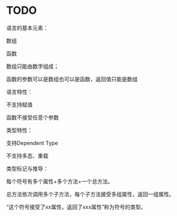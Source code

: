 # TODO

语言的基本元素：

数组

函数

数组只能由数字组成；

函数的参数可以是数组也可以是函数，返回值只能是数组



语言特性：

不支持赋值

函数不接受任意个参数



类型特性：

支持Dependent Type

不支持多态、重载



类型标记与推导：

每个符号有多个属性+多个方法+一个总方法。

总方法依次调用多个子方法，每个子方法接受多组属性，返回一组属性。

“这个符号接受了xx属性，返回了xxx属性”称为符号的类型。


